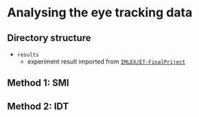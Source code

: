 # Analysing the eye tracking data
## Directory structure
- `results`
    - experiment result imported from [`IMLEX/ET-FinalPriject`](https://github.com/IMLEX24/ET-FinalProject)

## Method 1: SMI

## Method 2: IDT
